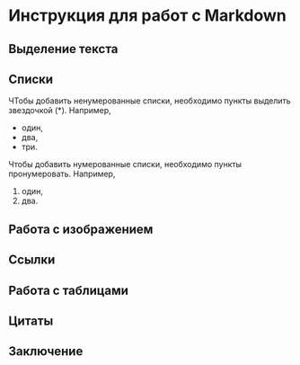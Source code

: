 # Инструкция для работ с Markdown

## Выделение текста 

## Списки

ЧТобы добавить ненумерованные списки, необходимо пункты выделить звездочкой (*). Например, 

* один,
* два, 
* три. 

Чтобы добавить нумерованные списки, необходимо пункты пронумеровать. Например, 

1. один, 
2. два. 

## Работа с изображением 

## Ссылки

## Работа с таблицами 

## Цитаты 

## Заключение
